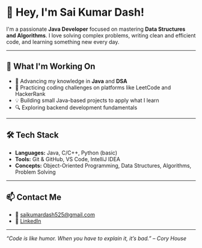 # 👋 Hey, I'm Sai Kumar Dash!

I'm a passionate **Java Developer** focused on mastering **Data Structures and Algorithms**. I love solving complex problems, writing clean and efficient code, and learning something new every day.

---

## 🚀 What I'm Working On

- 📘 Advancing my knowledge in **Java** and **DSA**
- 🧠 Practicing coding challenges on platforms like LeetCode and HackerRank
- 💡 Building small Java-based projects to apply what I learn
- 🔍 Exploring backend development fundamentals

---

## 🛠️ Tech Stack

- **Languages:** Java, C/C++, Python (basic)
- **Tools:** Git & GitHub, VS Code, IntelliJ IDEA
- **Concepts:** Object-Oriented Programming, Data Structures, Algorithms, Problem Solving

---

## 📫 Contact Me

- 📧 saikumardash525@gmail.com
- 💼 [LinkedIn]([https://linkedin.com/in/sai-kumar-dash])

---

_“Code is like humor. When you have to explain it, it’s bad.” – Cory House_
